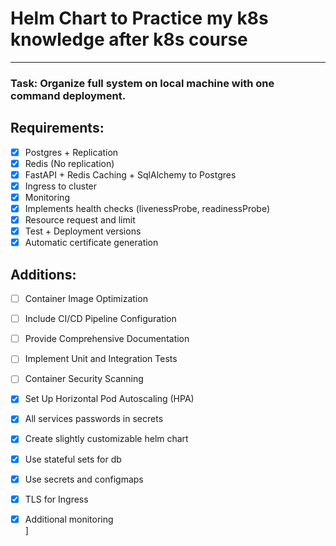 # Helm Chart to Practice my k8s knowledge after k8s course

----

### Task: Organize full system on local machine with one command deployment.

## Requirements:
- [x] Postgres + Replication<br/>
- [x] Redis (No replication)<br/>
- [x] FastAPI + Redis Caching + SqlAlchemy to Postgres<br/>
- [x] Ingress to cluster<br/>
- [x] Monitoring<br/>
- [x] Implements health checks (livenessProbe, readinessProbe)<br/>
- [x] Resource request and limit<br/>
- [x] Test + Deployment versions<br/>
- [x] Automatic certificate generation<br/>

## Additions:
- [ ] Container Image Optimization<br/>
- [ ] Include CI/CD Pipeline Configuration<br/>
- [ ] Provide Comprehensive Documentation<br/>
- [ ] Implement Unit and Integration Tests<br/>
- [ ] Container Security Scanning<br/>
- [x] Set Up Horizontal Pod Autoscaling (HPA)<br/>
- [x] All services passwords in secrets<br/>
- [x] Create slightly customizable helm chart<br/>
- [x] Use stateful sets for db<br/>
- [x] Use secrets and configmaps<br/>
- [x] TLS for Ingress<br/>
- [x] Additional monitoring<br/>]


